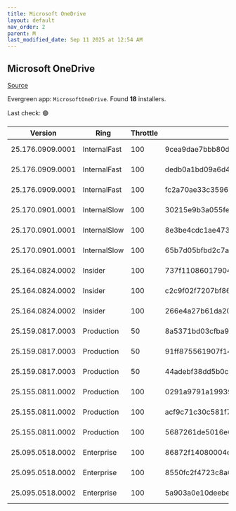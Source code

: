 ```yaml
---
title: Microsoft OneDrive
layout: default
nav_order: 2
parent: M
last_modified_date: Sep 11 2025 at 12:54 AM
---
```


## Microsoft OneDrive

[Source](https://onedrive.live.com/)

Evergreen app: `MicrosoftOneDrive`. Found **18** installers.

Last check: 🟢

| Version          | Ring         | Throttle | Sha256                                                           | Architecture | Type | URI                                                                                                                                                                  |
| ---------------- | ------------ | -------- | ---------------------------------------------------------------- | ------------ | ---- | -------------------------------------------------------------------------------------------------------------------------------------------------------------------- |
| 25.176.0909.0001 | InternalFast | 100      | 9cea9dae7bbb80d268589fbef68cef86bffa31416328c8673b902ba395c244a9 | ARM64        | exe  | [https://oneclient.sfx.ms/Win/Installers/25.176.0909.0001/arm64/OneDriveSetup.exe](https://oneclient.sfx.ms/Win/Installers/25.176.0909.0001/arm64/OneDriveSetup.exe) |
| 25.176.0909.0001 | InternalFast | 100      | dedb0a1bd09a6d4144a9a4a381de7dfcc79d9f1c5862eab7454bc25c0c184b8d | x64          | exe  | [https://oneclient.sfx.ms/Win/Installers/25.176.0909.0001/amd64/OneDriveSetup.exe](https://oneclient.sfx.ms/Win/Installers/25.176.0909.0001/amd64/OneDriveSetup.exe) |
| 25.176.0909.0001 | InternalFast | 100      | fc2a70ae33c3596443647f867fdd974d3809ce10f669dff2eab0d1061645e705 | x86          | exe  | [https://oneclient.sfx.ms/Win/Installers/25.176.0909.0001/OneDriveSetup.exe](https://oneclient.sfx.ms/Win/Installers/25.176.0909.0001/OneDriveSetup.exe)             |
| 25.170.0901.0001 | InternalSlow | 100      | 30215e9b3a055fea21a3aff9279b15d83c8a321f373b7165ef89704473ba0449 | ARM64        | exe  | [https://oneclient.sfx.ms/Win/Installers/25.170.0901.0001/arm64/OneDriveSetup.exe](https://oneclient.sfx.ms/Win/Installers/25.170.0901.0001/arm64/OneDriveSetup.exe) |
| 25.170.0901.0001 | InternalSlow | 100      | 8e3be4cdc1ae473bcfc0e5ac228fb22bc849294d5bb4d927d18b9afc7c13397a | x64          | exe  | [https://oneclient.sfx.ms/Win/Installers/25.170.0901.0001/amd64/OneDriveSetup.exe](https://oneclient.sfx.ms/Win/Installers/25.170.0901.0001/amd64/OneDriveSetup.exe) |
| 25.170.0901.0001 | InternalSlow | 100      | 65b7d05bfbd2c7ab901392ba6e32cf5a14e7ba7b858c0299e9dc1bafeda755f8 | x86          | exe  | [https://oneclient.sfx.ms/Win/Installers/25.170.0901.0001/OneDriveSetup.exe](https://oneclient.sfx.ms/Win/Installers/25.170.0901.0001/OneDriveSetup.exe)             |
| 25.164.0824.0002 | Insider      | 100      | 737f110860179046bc1a46b7c9edbb66a1e5650b125674bd6eb9b3cd5dd82b42 | ARM64        | exe  | [https://oneclient.sfx.ms/Win/Installers/25.164.0824.0002/arm64/OneDriveSetup.exe](https://oneclient.sfx.ms/Win/Installers/25.164.0824.0002/arm64/OneDriveSetup.exe) |
| 25.164.0824.0002 | Insider      | 100      | c2c9f02f7207bf86e80f5c8b74d4a2f7521901bf0cc0c97099a0d1ddd0904880 | x64          | exe  | [https://oneclient.sfx.ms/Win/Installers/25.164.0824.0002/OneDriveSetup.exe](https://oneclient.sfx.ms/Win/Installers/25.164.0824.0002/OneDriveSetup.exe)             |
| 25.164.0824.0002 | Insider      | 100      | 266e4a27b61da205990228880911a3e8694811bd2fa5fb099140077d75b6f8fe | x64          | exe  | [https://oneclient.sfx.ms/Win/Installers/25.164.0824.0002/amd64/OneDriveSetup.exe](https://oneclient.sfx.ms/Win/Installers/25.164.0824.0002/amd64/OneDriveSetup.exe) |
| 25.159.0817.0003 | Production   | 50       | 8a5371bd03cfba9ffd2e13b0b47288c556d38d1dbbcbd68d3b092eb54f0f2c7d | ARM64        | exe  | [https://oneclient.sfx.ms/Win/Installers/25.159.0817.0003/arm64/OneDriveSetup.exe](https://oneclient.sfx.ms/Win/Installers/25.159.0817.0003/arm64/OneDriveSetup.exe) |
| 25.159.0817.0003 | Production   | 50       | 91ff875561907f14b6f613b2dead1fdf53009be798be92a1598ac837654c546e | x64          | exe  | [https://oneclient.sfx.ms/Win/Installers/25.159.0817.0003/amd64/OneDriveSetup.exe](https://oneclient.sfx.ms/Win/Installers/25.159.0817.0003/amd64/OneDriveSetup.exe) |
| 25.159.0817.0003 | Production   | 50       | 44adebf38dd5b0cda67ff9b82f16a52efb37b8e7ecd05d5f451b51442d7ca679 | x86          | exe  | [https://oneclient.sfx.ms/Win/Installers/25.159.0817.0003/OneDriveSetup.exe](https://oneclient.sfx.ms/Win/Installers/25.159.0817.0003/OneDriveSetup.exe)             |
| 25.155.0811.0002 | Production   | 100      | 0291a9791a19939ea3c9b568c3d7824dc8da30700fe1541ed3e3727926c44b5a | ARM64        | exe  | [https://oneclient.sfx.ms/Win/Installers/25.155.0811.0002/arm64/OneDriveSetup.exe](https://oneclient.sfx.ms/Win/Installers/25.155.0811.0002/arm64/OneDriveSetup.exe) |
| 25.155.0811.0002 | Production   | 100      | acf9c71c30c581f76b8aa66fef7d53185a116f796e8f34458eb4e592af6d9c8f | x64          | exe  | [https://oneclient.sfx.ms/Win/Installers/25.155.0811.0002/amd64/OneDriveSetup.exe](https://oneclient.sfx.ms/Win/Installers/25.155.0811.0002/amd64/OneDriveSetup.exe) |
| 25.155.0811.0002 | Production   | 100      | 5687261de5016e08b7542df9ff1a5c430694c35ac9f3e487ce35c2216110ebe1 | x86          | exe  | [https://oneclient.sfx.ms/Win/Installers/25.155.0811.0002/OneDriveSetup.exe](https://oneclient.sfx.ms/Win/Installers/25.155.0811.0002/OneDriveSetup.exe)             |
| 25.095.0518.0002 | Enterprise   | 100      | 86872f14080004e177f0fcd15899827a07d21ad7f9a9e90c019f724654e4af9a | ARM64        | exe  | [https://oneclient.sfx.ms/Win/Installers/25.095.0518.0002/arm64/OneDriveSetup.exe](https://oneclient.sfx.ms/Win/Installers/25.095.0518.0002/arm64/OneDriveSetup.exe) |
| 25.095.0518.0002 | Enterprise   | 100      | 8550fc2f4723c8a03c5ce03232d9d5eb15d235a427b046a18b4be3ae4c349a57 | x64          | exe  | [https://oneclient.sfx.ms/Win/Installers/25.095.0518.0002/amd64/OneDriveSetup.exe](https://oneclient.sfx.ms/Win/Installers/25.095.0518.0002/amd64/OneDriveSetup.exe) |
| 25.095.0518.0002 | Enterprise   | 100      | 5a903a0e10deebe0df10484bfeebfce8df3ff1ba2a78c22e2cb455485172c00c | x86          | exe  | [https://oneclient.sfx.ms/Win/Installers/25.095.0518.0002/OneDriveSetup.exe](https://oneclient.sfx.ms/Win/Installers/25.095.0518.0002/OneDriveSetup.exe)             |
